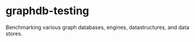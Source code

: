graphdb-testing
===============

Benchmarking various graph databases, engines, datastructures, and data stores.